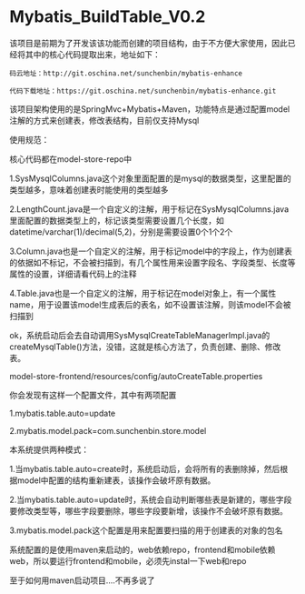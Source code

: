# Mybatis_BuildTable_V0.2

该项目是前期为了开发该该功能而创建的项目结构，由于不方便大家使用，因此已经将其中的核心代码提取出来，地址如下：

    码云地址：http://git.oschina.net/sunchenbin/mybatis-enhance

    代码下载地址：https://git.oschina.net/sunchenbin/mybatis-enhance.git

该项目架构使用的是SpringMvc+Mybatis+Maven，功能特点是通过配置model注解的方式来创建表，修改表结构，目前仅支持Mysql

使用规范：

核心代码都在model-store-repo中

1.SysMysqlColumns.java这个对象里面配置的是mysql的数据类型，这里配置的类型越多，意味着创建表时能使用的类型越多

2.LengthCount.java是一个自定义的注解，用于标记在SysMysqlColumns.java里面配置的数据类型上的，标记该类型需要设置几个长度，如datetime/varchar(1)/decimal(5,2)，分别是需要设置0个1个2个

3.Column.java也是一个自定义的注解，用于标记model中的字段上，作为创建表的依据如不标记，不会被扫描到，有几个属性用来设置字段名、字段类型、长度等属性的设置，详细请看代码上的注释

4.Table.java也是一个自定义的注解，用于标记在model对象上，有一个属性name，用于设置该model生成表后的表名，如不设置该注解，则该model不会被扫描到

ok，系统启动后会去自动调用SysMysqlCreateTableManagerImpl.java的createMysqlTable()方法，没错，这就是核心方法了，负责创建、删除、修改表。

model-store-frontend/resources/config/autoCreateTable.properties

你会发现有这样一个配置文件，其中有两项配置

1.mybatis.table.auto=update

2.mybatis.model.pack=com.sunchenbin.store.model

本系统提供两种模式：

1.当mybatis.table.auto=create时，系统启动后，会将所有的表删除掉，然后根据model中配置的结构重新建表，该操作会破坏原有数据。

2.当mybatis.table.auto=update时，系统会自动判断哪些表是新建的，哪些字段要修改类型等，哪些字段要删除，哪些字段要新增，该操作不会破坏原有数据。

3.mybatis.model.pack这个配置是用来配置要扫描的用于创建表的对象的包名

系统配置的是使用maven来启动的，web依赖repo，frontend和mobile依赖web，所以要运行frontend和mobile，必须先instal一下web和repo

至于如何用maven启动项目....不再多说了
